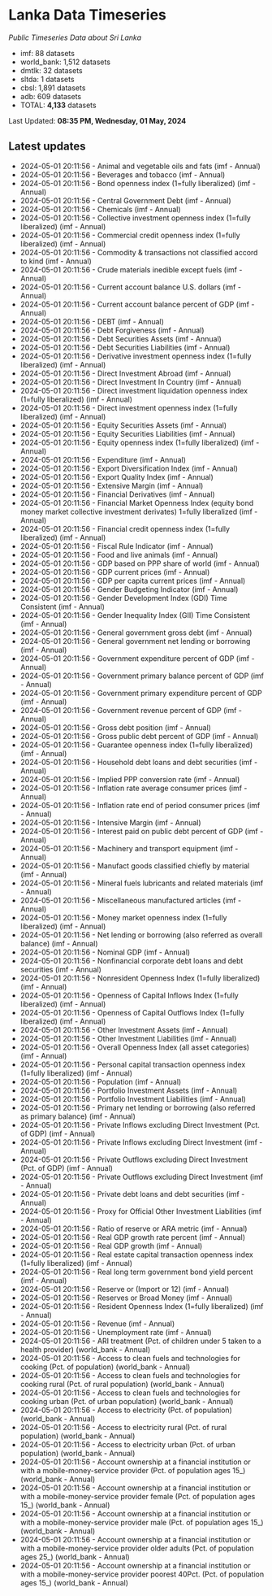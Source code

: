 # Lanka Data Timeseries
*Public Timeseries Data about Sri Lanka*

* imf: 88 datasets
* world_bank: 1,512 datasets
* dmtlk: 32 datasets
* sltda: 1 datasets
* cbsl: 1,891 datasets
* adb: 609 datasets
* TOTAL: **4,133** datasets

Last Updated: **08:35 PM, Wednesday, 01 May, 2024**

## Latest updates

* 2024-05-01 20:11:56 - Animal and vegetable oils and fats (imf - Annual)
* 2024-05-01 20:11:56 - Beverages and tobacco (imf - Annual)
* 2024-05-01 20:11:56 - Bond openness index (1=fully liberalized) (imf - Annual)
* 2024-05-01 20:11:56 - Central Government Debt (imf - Annual)
* 2024-05-01 20:11:56 - Chemicals (imf - Annual)
* 2024-05-01 20:11:56 - Collective investment openness index (1=fully liberalized) (imf - Annual)
* 2024-05-01 20:11:56 - Commercial credit openness index (1=fully liberalized) (imf - Annual)
* 2024-05-01 20:11:56 - Commodity & transactions not classified accord to kind (imf - Annual)
* 2024-05-01 20:11:56 - Crude materials inedible except fuels (imf - Annual)
* 2024-05-01 20:11:56 - Current account balance U.S. dollars (imf - Annual)
* 2024-05-01 20:11:56 - Current account balance percent of GDP (imf - Annual)
* 2024-05-01 20:11:56 - DEBT (imf - Annual)
* 2024-05-01 20:11:56 - Debt Forgiveness (imf - Annual)
* 2024-05-01 20:11:56 - Debt Securities Assets (imf - Annual)
* 2024-05-01 20:11:56 - Debt Securities Liabilities (imf - Annual)
* 2024-05-01 20:11:56 - Derivative investment openness index (1=fully liberalized) (imf - Annual)
* 2024-05-01 20:11:56 - Direct Investment Abroad (imf - Annual)
* 2024-05-01 20:11:56 - Direct Investment In Country (imf - Annual)
* 2024-05-01 20:11:56 - Direct investment liquidation openness index (1=fully liberalized) (imf - Annual)
* 2024-05-01 20:11:56 - Direct investment openness index (1=fully liberalized) (imf - Annual)
* 2024-05-01 20:11:56 - Equity Securities Assets (imf - Annual)
* 2024-05-01 20:11:56 - Equity Securities Liabilities (imf - Annual)
* 2024-05-01 20:11:56 - Equity openness index (1=fully liberalized) (imf - Annual)
* 2024-05-01 20:11:56 - Expenditure (imf - Annual)
* 2024-05-01 20:11:56 - Export Diversification Index (imf - Annual)
* 2024-05-01 20:11:56 - Export Quality Index (imf - Annual)
* 2024-05-01 20:11:56 - Extensive Margin (imf - Annual)
* 2024-05-01 20:11:56 - Financial Derivatives (imf - Annual)
* 2024-05-01 20:11:56 - Financial Market Openness Index (equity bond money market collective investment derivates) 1=fully liberalized (imf - Annual)
* 2024-05-01 20:11:56 - Financial credit openness index (1=fully liberalized) (imf - Annual)
* 2024-05-01 20:11:56 - Fiscal Rule Indicator (imf - Annual)
* 2024-05-01 20:11:56 - Food and live animals (imf - Annual)
* 2024-05-01 20:11:56 - GDP based on PPP share of world (imf - Annual)
* 2024-05-01 20:11:56 - GDP current prices (imf - Annual)
* 2024-05-01 20:11:56 - GDP per capita current prices (imf - Annual)
* 2024-05-01 20:11:56 - Gender Budgeting Indicator (imf - Annual)
* 2024-05-01 20:11:56 - Gender Development Index (GDI) Time Consistent (imf - Annual)
* 2024-05-01 20:11:56 - Gender Inequality Index (GII) Time Consistent (imf - Annual)
* 2024-05-01 20:11:56 - General government gross debt (imf - Annual)
* 2024-05-01 20:11:56 - General government net lending or borrowing (imf - Annual)
* 2024-05-01 20:11:56 - Government expenditure percent of GDP (imf - Annual)
* 2024-05-01 20:11:56 - Government primary balance percent of GDP (imf - Annual)
* 2024-05-01 20:11:56 - Government primary expenditure percent of GDP (imf - Annual)
* 2024-05-01 20:11:56 - Government revenue percent of GDP (imf - Annual)
* 2024-05-01 20:11:56 - Gross debt position (imf - Annual)
* 2024-05-01 20:11:56 - Gross public debt percent of GDP (imf - Annual)
* 2024-05-01 20:11:56 - Guarantee openness index (1=fully liberalized) (imf - Annual)
* 2024-05-01 20:11:56 - Household debt loans and debt securities (imf - Annual)
* 2024-05-01 20:11:56 - Implied PPP conversion rate (imf - Annual)
* 2024-05-01 20:11:56 - Inflation rate average consumer prices (imf - Annual)
* 2024-05-01 20:11:56 - Inflation rate end of period consumer prices (imf - Annual)
* 2024-05-01 20:11:56 - Intensive Margin (imf - Annual)
* 2024-05-01 20:11:56 - Interest paid on public debt percent of GDP (imf - Annual)
* 2024-05-01 20:11:56 - Machinery and transport equipment (imf - Annual)
* 2024-05-01 20:11:56 - Manufact goods classified chiefly by material (imf - Annual)
* 2024-05-01 20:11:56 - Mineral fuels lubricants and related materials (imf - Annual)
* 2024-05-01 20:11:56 - Miscellaneous manufactured articles (imf - Annual)
* 2024-05-01 20:11:56 - Money market openness index (1=fully liberalized) (imf - Annual)
* 2024-05-01 20:11:56 - Net lending or borrowing (also referred as overall balance) (imf - Annual)
* 2024-05-01 20:11:56 - Nominal GDP (imf - Annual)
* 2024-05-01 20:11:56 - Nonfinancial corporate debt loans and debt securities (imf - Annual)
* 2024-05-01 20:11:56 - Nonresident Openness Index (1=fully liberalized) (imf - Annual)
* 2024-05-01 20:11:56 - Openness of Capital Inflows Index (1=fully liberalized) (imf - Annual)
* 2024-05-01 20:11:56 - Openness of Capital Outflows Index (1=fully liberalized) (imf - Annual)
* 2024-05-01 20:11:56 - Other Investment Assets (imf - Annual)
* 2024-05-01 20:11:56 - Other Investment Liabilities (imf - Annual)
* 2024-05-01 20:11:56 - Overall Openness Index (all asset categories) (imf - Annual)
* 2024-05-01 20:11:56 - Personal capital transaction openness index (1=fully liberalized) (imf - Annual)
* 2024-05-01 20:11:56 - Population (imf - Annual)
* 2024-05-01 20:11:56 - Portfolio Investment Assets (imf - Annual)
* 2024-05-01 20:11:56 - Portfolio Investment Liabilities (imf - Annual)
* 2024-05-01 20:11:56 - Primary net lending or borrowing (also referred as primary balance) (imf - Annual)
* 2024-05-01 20:11:56 - Private Inflows excluding Direct Investment (Pct. of GDP) (imf - Annual)
* 2024-05-01 20:11:56 - Private Inflows excluding Direct Investment (imf - Annual)
* 2024-05-01 20:11:56 - Private Outflows excluding Direct Investment (Pct. of GDP) (imf - Annual)
* 2024-05-01 20:11:56 - Private Outflows excluding Direct Investment (imf - Annual)
* 2024-05-01 20:11:56 - Private debt loans and debt securities (imf - Annual)
* 2024-05-01 20:11:56 - Proxy for Official Other Investment Liabilities (imf - Annual)
* 2024-05-01 20:11:56 - Ratio of reserve or ARA metric (imf - Annual)
* 2024-05-01 20:11:56 - Real GDP growth rate percent (imf - Annual)
* 2024-05-01 20:11:56 - Real GDP growth (imf - Annual)
* 2024-05-01 20:11:56 - Real estate capital transaction openness index (1=fully liberalized) (imf - Annual)
* 2024-05-01 20:11:56 - Real long term government bond yield percent (imf - Annual)
* 2024-05-01 20:11:56 - Reserve or (Import or 12) (imf - Annual)
* 2024-05-01 20:11:56 - Reserves or Broad Money (imf - Annual)
* 2024-05-01 20:11:56 - Resident Openness Index (1=fully liberalized) (imf - Annual)
* 2024-05-01 20:11:56 - Revenue (imf - Annual)
* 2024-05-01 20:11:56 - Unemployment rate (imf - Annual)
* 2024-05-01 20:11:56 - ARI treatment (Pct. of children under 5 taken to a health provider) (world_bank - Annual)
* 2024-05-01 20:11:56 - Access to clean fuels and technologies for cooking (Pct. of population) (world_bank - Annual)
* 2024-05-01 20:11:56 - Access to clean fuels and technologies for cooking rural (Pct. of rural population) (world_bank - Annual)
* 2024-05-01 20:11:56 - Access to clean fuels and technologies for cooking urban (Pct. of urban population) (world_bank - Annual)
* 2024-05-01 20:11:56 - Access to electricity (Pct. of population) (world_bank - Annual)
* 2024-05-01 20:11:56 - Access to electricity rural (Pct. of rural population) (world_bank - Annual)
* 2024-05-01 20:11:56 - Access to electricity urban (Pct. of urban population) (world_bank - Annual)
* 2024-05-01 20:11:56 - Account ownership at a financial institution or with a mobile-money-service provider (Pct. of population ages 15_) (world_bank - Annual)
* 2024-05-01 20:11:56 - Account ownership at a financial institution or with a mobile-money-service provider female (Pct. of population ages 15_) (world_bank - Annual)
* 2024-05-01 20:11:56 - Account ownership at a financial institution or with a mobile-money-service provider male (Pct. of population ages 15_) (world_bank - Annual)
* 2024-05-01 20:11:56 - Account ownership at a financial institution or with a mobile-money-service provider older adults (Pct. of population ages 25_) (world_bank - Annual)
* 2024-05-01 20:11:56 - Account ownership at a financial institution or with a mobile-money-service provider poorest 40Pct. (Pct. of population ages 15_) (world_bank - Annual)